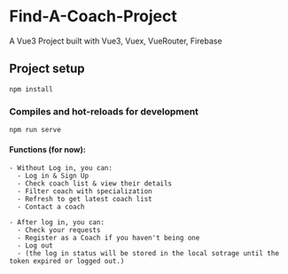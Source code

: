 # Find-A-Coach-Project
A Vue3 Project built with Vue3, Vuex, VueRouter, Firebase

## Project setup
```
npm install
```

### Compiles and hot-reloads for development
```
npm run serve
```

#### Functions (for now):
```
- Without Log in, you can:
  - Log in & Sign Up
  - Check coach list & view their details
  - Filter coach with specialization
  - Refresh to get latest coach list
  - Contact a coach
  
- After log in, you can:
  - Check your requests
  - Register as a Coach if you haven't being one
  - Log out
  - (the log in status will be stored in the local sotrage until the token expired or logged out.)
